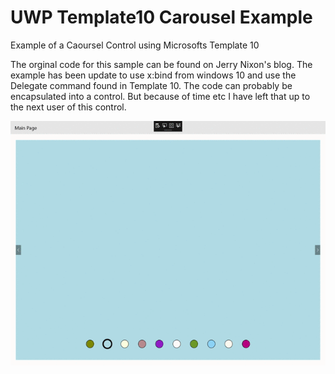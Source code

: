 # UWP Template10 Carousel Example
<p>
Example of a Caoursel Control using Microsofts Template 10
</p>

The orginal code for this sample can be found on Jerry Nixon's blog. The example has been update to use x:bind from windows 10 and use the Delegate command found in Template 10. The code can probably be encapsulated into a control. But because of time etc I have left that up to the next user of this control. 

<p>


![Alt text](https://raw.githubusercontent.com/StuartSmith/UWP-Template10-Carousel-Sample/master/images/UWP-Template10-Carousel-Sample.App.gif "UWP Template 10 Example")
